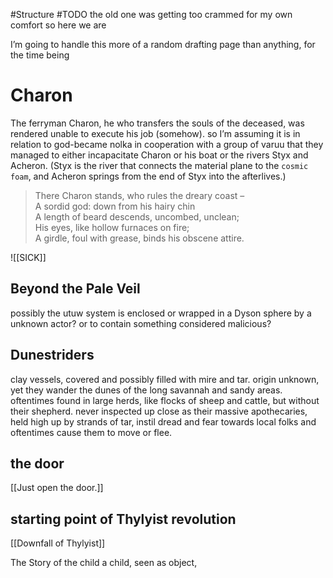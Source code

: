 #Structure #TODO 
the old one was getting too crammed for my own comfort so here we are

I’m going to handle this more of a random drafting page than anything, for the time being

# Charon
The ferryman Charon, he who transfers the souls of the deceased, was rendered unable to execute his job (somehow).
so I’m assuming it is in relation to god-became nolka in cooperation with a group of varuu that they managed to either incapacitate Charon or his boat or the rivers Styx and Acheron.
(Styx is the river that connects the material plane to the `cosmic foam`, and Acheron springs from the end of Styx into the afterlives.)

> There Charon stands, who rules the dreary coast –  
> A sordid god: down from his hairy chin  
> A length of beard descends, uncombed, unclean;  
> His eyes, like hollow furnaces on fire;  
> A girdle, foul with grease, binds his obscene attire.

 ![[SICK]]


## Beyond the Pale Veil
possibly the utuw system is enclosed or wrapped in a Dyson sphere by a unknown actor?
or to contain something considered malicious?

## Dunestriders
clay vessels, covered and possibly filled with mire and tar. origin unknown, yet they wander the dunes of the long savannah and sandy areas. oftentimes found in large herds, like flocks of sheep and cattle, but without their shepherd. 
never inspected up close as their massive apothecaries, held high up by strands of tar, instil dread and fear towards local folks and oftentimes cause them to move or flee.

## the door
[[Just open the door.]]
## starting point of Thylyist revolution 
[[Downfall of Thylyist]]

The Story of the child 
a child, seen as object, 